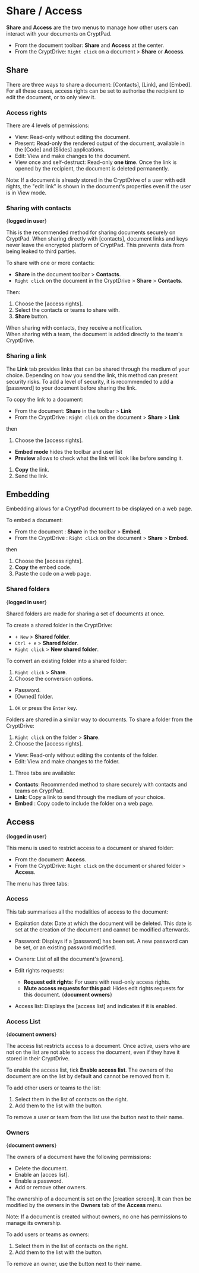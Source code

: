 
# Share / Access

<i class="fa fa-share-alt"></i> **Share** and <i class="fa fa-unlock-alt"></i> **Access** are the two menus to manage how other users can interact with your documents on CryptPad. 

- From the document toolbar: <i class="fa fa-share-alt"></i> **Share** and <i class="fa fa-unlock-alt"></i> **Access** at the center.
- From the CryptDrive: `Right click` on a document > 
<i class="fa fa-share-alt"></i> **Share** or <i class="fa fa-unlock-alt"></i> **Access**.

## Share 

There are three ways to share a document: [Contacts], [Link], and [Embed]. For all these cases, access rights can be set to authorise the recipient to edit the document, or to only view it. 

### Access rights

There are 4 levels of permissions: 

- View: Read-only without editing the document.
- Present: Read-only the rendered output of the document, available in the [Code] and [Slides] applications.
- Edit: View and make changes to the document. 
- View once and self-destruct: Read-only **one time**. Once the link is opened by the recipient, the document is deleted permanently. 

Note: If a document is already stored in the CryptDrive of a user with edit rights, the "edit link" is shown in the document's properties even if the user is in View mode.

### Sharing with contacts
{**logged in user**}

This is the recommended method for sharing documents securely on CryptPad. When sharing directly with [contacts], document links and keys never leave the encrypted platform of CryptPad. This prevents data from being leaked to third parties. 

To share with one or more contacts: 

- <i class="fa fa-share-alt"></i> **Share** in the document toolbar > <i class="fa fa-address-book"></i> **Contacts**.
- `Right click` on the document in the CryptDrive > <i class="fa fa-share-alt"></i> **Share** > <i class="fa fa-address-book"></i> **Contacts**.

Then: 

1. Choose the [access rights].
1. Select the contacts or teams to share with. 
1. **Share** button.

When sharing with contacts, they receive a notification.  
When sharing with a team, the document is added directly to the team's CryptDrive. 

### Sharing a link 

The **Link** tab provides links that can be shared through the medium of your choice. Depending on how you send the link, this method can present security risks. To add a level of security, it is recommended to add a [password] to your document before sharing the link. 

To copy the link to a document: 

- From the document: <i class="fa fa-share-alt"></i> **Share** in the toolbar  > <i class="fa fa-link"></i> **Link**    
- From the CryptDrive : `Right click` on the document > <i class="fa fa-share-alt"></i> **Share** > <i class="fa fa-link"></i> **Link** 

then 

1. Choose the [access rights].
  - **Embed mode** hides the toolbar and user list
  - **Preview** allows to check what the link will look like before sending it. 
1. **Copy** the link.
1. Send the link. 

## Embedding

Embedding allows for a CryptPad document to be displayed on a web page. 

To embed a document: 

- From the document : <i class="fa fa-share-alt"></i> **Share** in the toolbar > <i class="fa fa-code"></i> **Embed**.
- From the CryptDrive : `Right click` on the document > <i class="fa fa-share-alt"></i> **Share** > <i class="fa fa-code"></i> **Embed**.

then

1. Choose the [access rights]. 
1. **Copy** the embed code. 
1. Paste the code on a web page. 

### Shared folders
{**logged in user**}

Shared folders are made for sharing a set of documents at once. 

To create a shared folder in the CryptDrive: 

- `+ New` > <i class="cptools cptools-shared-folder"></i> **Shared folder**.  
- `Ctrl + e` > <i class="cptools cptools-shared-folder"></i> **Shared folder**.  
- `Right click` > <i class="cptools cptools-shared-folder"></i> **New shared folder**.

To convert an existing folder into a shared folder: 


1. `Right click` > <i class="fa fa-share-alt"></i> **Share**. 
1. Choose the conversion options.
  - Password.
  - [Owned] folder.
1. `OK` or press the `Enter` key.

Folders are shared in a similar way to documents. To share a folder from the CryptDrive: 

1. `Right click` on the folder > <i class="fa fa-share-alt"></i> **Share**. 
1. Choose the [access rights].
  - View: Read-only without editing the contents of the folder. 
  - Edit: View and make changes to the folder. 
1. Three tabs are available: 
  - <i class="fa fa-address-book"></i> **Contacts**: Recommended method to share securely with contacts and teams on CryptPad. 
  - <i class="fa fa-link"></i> **Link**: Copy a link to send through the medium of your choice. 
  - <i class="fa fa-code"></i> **Embed** : Copy code to include the folder on a web page.


## Access
{**logged in user**}

This menu is used to restrict access to a document or shared folder: 

- From the document: <i class="fa fa-unlock-alt"></i> **Access**.
- From the CryptDrive: `Right click` on the document or shared folder > <i class="fa fa-unlock-alt"></i> **Access**.

The menu has three tabs: 

### Access

This tab summarises all the modalities of access to the document: 

- Expiration date: Date at which the document will be deleted. This date is set at the creation of the document and cannot be modified afterwards. 

- Password: Displays if a [password] has been set. A new password can be set, or an existing password modified. 

- Owners: List of all the document's [owners].

- Edit rights requests: 
  - **Request edit rights**: For users with read-only access rights. 
  - <i class="fa fa-bell-slash"></i> **Mute access requests for this pad**: Hides edit rights requests for this document. {**document owners**}
  
- Access list: Displays the [access list] and indicates if it is enabled. 

<!-- XXX Delete from the server button added --> 


### Access List
{**document owners**}

The access list restricts access to a document. Once active, users who are not on the list are not able to access the document, even if they have it stored in their CryptDrive. 

To enable the access list, tick **Enable access list**. The owners of the document are on the list by default and cannot be removed from it. 

To add other users or teams to the list: 

1. Select them in the list of contacts on the right.
1. Add them to the list with the <i class="fa fa-arrow-left"></i> button.

To remove a user or team from the list use the <i class="fa fa-times"></i> button next to their name.

### Owners
{**document owners**}

The owners of a document have the following permissions: 

- Delete the document. 
- Enable an [acces list].
- Enable a password.
- Add or remove other owners. 

The ownership of a document is set on the [creation screen]. It can then be modified by the owners in the <i class="fa fa-id-badge"></i> **Owners** tab of the <i class="fa fa-unlock-alt"></i> **Access** menu. 

Note: If a document is created without owners, no one has permissions to manage its ownership. 

To add users or teams as owners: 

1. Select them in the list of contacts on the right. 
1. Add them to the list with the <i class="fa fa-arrow-left"></i> button.

To remove an owner, use the <i class="fa fa-times"></i> button next to their name. 
